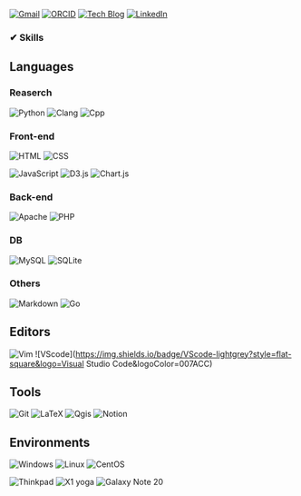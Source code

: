 [![Gmail](https://img.shields.io/badge/kilho.baek@gmail.com-EA4335?style=flat-square&logo=Gmail&logoColor=white&link=mailto:kilho.baek@gmail.com)](mailto:kilho.baek@gmail.com)
[![ORCID](https://img.shields.io/badge/ORCID-A6CE39?style=flat-square&logo=ORCID&logoColor=white&link=https://orcid.org/0000-0002-2703-7810)](https://orcid.org/0000-0002-2703-7810)
[![Tech Blog](https://img.shields.io/badge/dev--sci-lightgrey?style=flat-square&logo=GitHub&logoColor=181717&link=https://github.io/dev-sci/)](https://github.io/dev-sci/)
[![LinkedIn](https://img.shields.io/badge/LinkedIn-lightgrey?style=flat-square&logo=LinkedIn&logoColor=0A66C2&link=)]()
<!-- [![Linktree](https://img.shields.io/badge/Linktree-lightgrey?style=flat-square&logo=Linktree&logoColor=39E09B&link=https://linktr.ee/dev_sci)](https://linktr.ee/dev_sci) -->

### ✔ Skills
## Languages
### Reaserch
![Python](https://img.shields.io/badge/Python-3776AB?style=flat-square&logo=Python&logoColor=white)
![Clang](https://img.shields.io/badge/C--lang-A8B9CC?style=flat-square&logo=C&logoColor=white)
![Cpp](https://img.shields.io/badge/C++-00599C?style=flat-square&logo=C++&logoColor=white)

### Front-end
![HTML](https://img.shields.io/badge/HTML5-E34F26?style=flat-square&logo=HTML5&logoColor=white)
![CSS](https://img.shields.io/badge/CSS3-1572B6?style=flat-square&logo=CSS3&logoColor=white)

![JavaScript](https://img.shields.io/badge/JavaScript-F7DF1E?style=flat-square&logo=JavaScript&logoColor=white)
![D3.js](https://img.shields.io/badge/D3.js-F9A03C?style=flat-square&logo=D3.js&logoColor=white)
![Chart.js](https://img.shields.io/badge/Chart.js-FF6384?style=flat-square&logo=Chart.js&logoColor=white)

### Back-end
![Apache](https://img.shields.io/badge/Apache-D22128?style=flat-square&logo=Apache&logoColor=white)
![PHP](https://img.shields.io/badge/PHP-D22128?style=flat-square&logo=PHP&logoColor=white)

### DB
![MySQL](https://img.shields.io/badge/MySQL-4479A1?style=flat-square&logo=MySQL&logoColor=white)
![SQLite](https://img.shields.io/badge/SQLite-003B57?style=flat-square&logo=SQLite&logoColor=white)

### Others
![Markdown](https://img.shields.io/badge/Markdown-000000?style=flat-square&logo=Markdown&logoColor=white)
![Go](https://img.shields.io/badge/Go-00ADD8?style=flat-square&logo=Go&logoColor=white)

## Editors
![Vim](https://img.shields.io/badge/Vim-lightgrey?style=flat-square&logo=Vim&logoColor=019733)
![VScode](https://img.shields.io/badge/VScode-lightgrey?style=flat-square&logo=Visual Studio Code&logoColor=007ACC)

## Tools
![Git](https://img.shields.io/badge/Git-F05032?style=flat-square&logo=Git&logoColor=white)
![LaTeX](https://img.shields.io/badge/LaTeX-008080?style=flat-square&logo=LaTeX&logoColor=)
![Qgis](https://img.shields.io/badge/Qgis-589632?style=flat-square&logo=Qgis&logoColor=)
![Notion](https://img.shields.io/badge/Notion-000000?style=flat-square&logo=Notion&logoColor=)

## Environments
![Windows](https://img.shields.io/badge/Windows-0078D6?style=flat-square&logo=Windows&logoColor=white)
![Linux](https://img.shields.io/badge/Linux-FCC624?style=flat-square&logo=Linux&logoColor=white)
![CentOS](https://img.shields.io/badge/CentOS-262577?style=flat-square&logo=CentOS&logoColor=white)

![Thinkpad](https://img.shields.io/badge/Thinkpad-E2231A?style=flat-square&logo=Lenovo&logoColor=white)
![X1 yoga](https://img.shields.io/badge/X1_yoga-EE2624?style=flat-square&logo=ThinkPad&logoColor=white)
![Galaxy Note 20](https://img.shields.io/badge/Galaxy_Note_20-1428A0?style=flat-square&logo=Samsung&logoColor=white)

<!---
<img src="https://img.shields.io/badge/CMake-lightgrey?style=flat-square&logo=CMake&logoColor=064F8C"/>
<img src="https://img.shields.io/badge/Windows_Terminal-lightgrey?style=flat-square&logo=Windows Terminal&logoColor=4D4D4D"/>

<img src="https://img.shields.io/badge/Blender-lightgrey?style=flat-square&logo=Blender&logoColor=F5792A"/>
<img src="https://img.shields.io/badge/Django-lightgrey?style=flat-square&logo=Django&logoColor=092E20"/>
<img src="https://img.shields.io/badge/Docker-lightgrey?style=flat-square&logo=Docker&logoColor=2496ED"/>
<img src="https://img.shields.io/badge/Kubernetes-lightgrey?style=flat-square&logo=Kubernetes&logoColor=326CE5"/>
<img src="https://img.shields.io/badge/Mendeley-lightgrey?style=flat-square&logo=Mendeley&logoColor=9D1620"/>
<img src="https://img.shields.io/badge/MongoDB-lightgrey?style=flat-square&logo=MongoDB&logoColor=47A248"/>
<img src="https://img.shields.io/badge/Node.js-lightgrey?style=flat-square&logo=Node.js&logoColor=339933"/>
<img src="https://img.shields.io/badge/PostgreSQL-lightgrey?style=flat-square&logo=PostgreSQL&logoColor=4169E1"/>
<img src="https://img.shields.io/badge/React-lightgrey?style=flat-square&logo=React&logoColor=61DAFB"/>
<img src="https://img.shields.io/badge/Slack-lightgrey?style=flat-square&logo=Slack&logoColor=4A154B"/>
<img src="https://img.shields.io/badge/TypeScript-lightgrey?style=flat-square&logo=TypeScript&logoColor=3178C6"/>
<img src="https://img.shields.io/badge/MariaDB-lightgrey?style=flat-square&logo=MariaDB&logoColor=003545"/>
<img src="https://img.shields.io/badge/arXiv-lightgrey?style=flat-square&logo=arXiv&logoColor=B31B1B"/>

- 👋 Hi, I’m @dev-sci
- 👀 I’m interested in ...
- 🌱 I’m currently learning ...
- 💞️ I’m looking to collaborate on ...
- 📫 How to reach me ...

dev-sci/dev-sci is a ✨ special ✨ repository because its `README.md` (this file) appears on your GitHub profile.
You can click the Preview link to take a look at your changes.
--->
